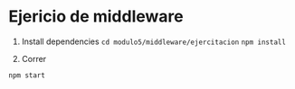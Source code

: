 # Ejericio de middleware

1. Install dependencies 
`cd modulo5/middleware/ejercitacion`
`npm install`

2. Correr

`npm start`
